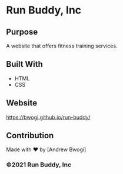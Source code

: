 # Run Buddy, Inc

## Purpose
A website that offers fitness training services. 

## Built With
* HTML
* CSS

## Website
https://bwogi.github.io/run-buddy/

## Contribution
Made with ❤️ by [Andrew Bwogi]

### ©️2021 Run Buddy, Inc 
